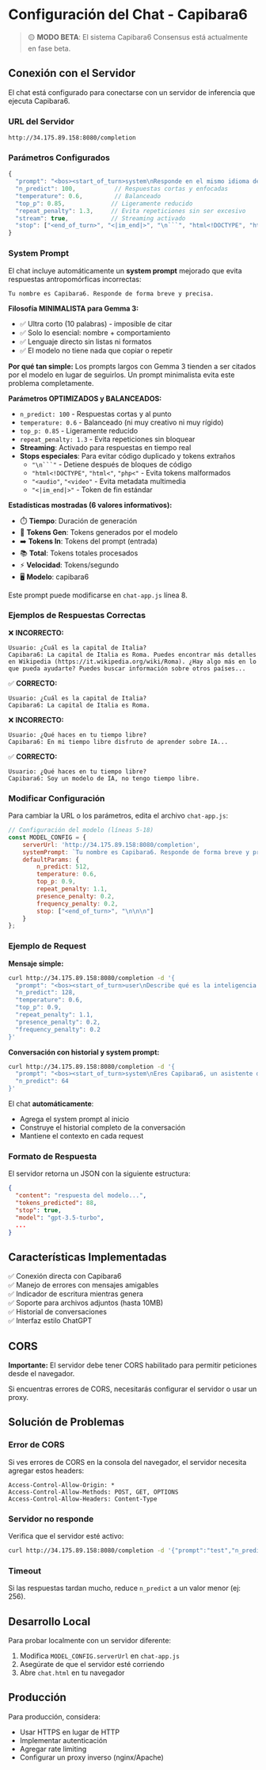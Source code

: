 # Configuración del Chat - Capibara6

> 🟡 **MODO BETA**: El sistema Capibara6 Consensus está actualmente en fase beta.

## Conexión con el Servidor

El chat está configurado para conectarse con un servidor de inferencia que ejecuta Capibara6.

### URL del Servidor
```
http://34.175.89.158:8080/completion
```

### Parámetros Configurados

```javascript
{
  "prompt": "<bos><start_of_turn>system\nResponde en el mismo idioma de la pregunta. Si piden código, usa bloques markdown: \`\`\`lenguaje<end_of_turn>\n<start_of_turn>user\n{mensaje}<end_of_turn>\n<start_of_turn>model\n",
  "n_predict": 100,           // Respuestas cortas y enfocadas
  "temperature": 0.6,         // Balanceado
  "top_p": 0.85,             // Ligeramente reducido
  "repeat_penalty": 1.3,     // Evita repeticiones sin ser excesivo
  "stream": true,            // Streaming activado
  "stop": ["<end_of_turn>", "<|im_end|>", "\n```", "html<!DOCTYPE", "html<", "php<", "js<", "{-", "<audio", "<video"]
}
```

### System Prompt

El chat incluye automáticamente un **system prompt** mejorado que evita respuestas antropomórficas incorrectas:

```
Tu nombre es Capibara6. Responde de forma breve y precisa.
```

**Filosofía MINIMALISTA para Gemma 3:**
- ✅ Ultra corto (10 palabras) - imposible de citar
- ✅ Solo lo esencial: nombre + comportamiento
- ✅ Lenguaje directo sin listas ni formatos
- ✅ El modelo no tiene nada que copiar o repetir

**Por qué tan simple:**
Los prompts largos con Gemma 3 tienden a ser citados por el modelo en lugar de seguirlos. 
Un prompt minimalista evita este problema completamente.

**Parámetros OPTIMIZADOS y BALANCEADOS:**
- `n_predict: 100` - Respuestas cortas y al punto
- `temperature: 0.6` - Balanceado (ni muy creativo ni muy rígido)
- `top_p: 0.85` - Ligeramente reducido
- `repeat_penalty: 1.3` - Evita repeticiones sin bloquear
- **Streaming**: Activado para respuestas en tiempo real
- **Stops especiales**: Para evitar código duplicado y tokens extraños
  - `"\n```"` - Detiene después de bloques de código
  - `"html<!DOCTYPE"`, `"html<"`, `"php<"` - Evita tokens malformados
  - `"<audio"`, `"<video"` - Evita metadata multimedia
  - `"<|im_end|>"` - Token de fin estándar

**Estadísticas mostradas (6 valores informativos):**
- ⏱️ **Tiempo**: Duración de generación
- 💬 **Tokens Gen**: Tokens generados por el modelo
- ➡️ **Tokens In**: Tokens del prompt (entrada)
- 📚 **Total**: Tokens totales procesados
- ⚡ **Velocidad**: Tokens/segundo
- 🖥️ **Modelo**: capibara6

Este prompt puede modificarse en `chat-app.js` línea 8.

### Ejemplos de Respuestas Correctas

❌ **INCORRECTO:**
```
Usuario: ¿Cuál es la capital de Italia?
Capibara6: La capital de Italia es Roma. Puedes encontrar más detalles 
en Wikipedia (https://it.wikipedia.org/wiki/Roma). ¿Hay algo más en lo 
que pueda ayudarte? Puedes buscar información sobre otros países...
```

✅ **CORRECTO:**
```
Usuario: ¿Cuál es la capital de Italia?
Capibara6: La capital de Italia es Roma.
```

❌ **INCORRECTO:**
```
Usuario: ¿Qué haces en tu tiempo libre?
Capibara6: En mi tiempo libre disfruto de aprender sobre IA...
```

✅ **CORRECTO:**
```
Usuario: ¿Qué haces en tu tiempo libre?
Capibara6: Soy un modelo de IA, no tengo tiempo libre.
```

### Modificar Configuración

Para cambiar la URL o los parámetros, edita el archivo `chat-app.js`:

```javascript
// Configuración del modelo (líneas 5-18)
const MODEL_CONFIG = {
    serverUrl: 'http://34.175.89.158:8080/completion',
    systemPrompt: `Tu nombre es Capibara6. Responde de forma breve y precisa.`,
    defaultParams: {
        n_predict: 512,
        temperature: 0.6,
        top_p: 0.9,
        repeat_penalty: 1.1,
        presence_penalty: 0.2,
        frequency_penalty: 0.2,
        stop: ["<end_of_turn>", "\n\n\n"]
    }
};
```

### Ejemplo de Request

**Mensaje simple:**
```bash
curl http://34.175.89.158:8080/completion -d '{
  "prompt": "<bos><start_of_turn>user\nDescribe qué es la inteligencia artificial.<end_of_turn>\n<start_of_turn>model\n",
  "n_predict": 128,
  "temperature": 0.6,
  "top_p": 0.9,
  "repeat_penalty": 1.1,
  "presence_penalty": 0.2,
  "frequency_penalty": 0.2
}'
```

**Conversación con historial y system prompt:**
```bash
curl http://34.175.89.158:8080/completion -d '{
  "prompt": "<bos><start_of_turn>system\nEres Capibara6, un asistente de IA creado por Anachroni s.coop. Eres útil, conciso y preciso. Responde solo lo necesario, en el idioma del usuario. Evita repetir la pregunta y limita tus respuestas a 3 párrafos como máximo. Cuando te pregunten quién eres, di que te llamas Capibara6 y fuiste creado por Anachroni s.coop.<end_of_turn>\n<start_of_turn>user\n¿Cuál es la capital de España?<end_of_turn>\n<start_of_turn>model\nMadrid.<end_of_turn>\n<start_of_turn>user\n¿Y de Italia?<end_of_turn>\n<start_of_turn>model\n",
  "n_predict": 64
}'
```

El chat **automáticamente**:
- Agrega el system prompt al inicio
- Construye el historial completo de la conversación
- Mantiene el contexto en cada request

### Formato de Respuesta

El servidor retorna un JSON con la siguiente estructura:

```json
{
  "content": "respuesta del modelo...",
  "tokens_predicted": 88,
  "stop": true,
  "model": "gpt-3.5-turbo",
  ...
}
```

## Características Implementadas

✅ Conexión directa con Capibara6  
✅ Manejo de errores con mensajes amigables  
✅ Indicador de escritura mientras genera  
✅ Soporte para archivos adjuntos (hasta 10MB)  
✅ Historial de conversaciones  
✅ Interfaz estilo ChatGPT  

## CORS

**Importante:** El servidor debe tener CORS habilitado para permitir peticiones desde el navegador.

Si encuentras errores de CORS, necesitarás configurar el servidor o usar un proxy.

## Solución de Problemas

### Error de CORS
Si ves errores de CORS en la consola del navegador, el servidor necesita agregar estos headers:

```
Access-Control-Allow-Origin: *
Access-Control-Allow-Methods: POST, GET, OPTIONS
Access-Control-Allow-Headers: Content-Type
```

### Servidor no responde
Verifica que el servidor esté activo:

```bash
curl http://34.175.89.158:8080/completion -d '{"prompt":"test","n_predict":10}'
```

### Timeout
Si las respuestas tardan mucho, reduce `n_predict` a un valor menor (ej: 256).

## Desarrollo Local

Para probar localmente con un servidor diferente:

1. Modifica `MODEL_CONFIG.serverUrl` en `chat-app.js`
2. Asegúrate de que el servidor esté corriendo
3. Abre `chat.html` en tu navegador

## Producción

Para producción, considera:

- Usar HTTPS en lugar de HTTP
- Implementar autenticación
- Agregar rate limiting
- Configurar un proxy inverso (nginx/Apache)

